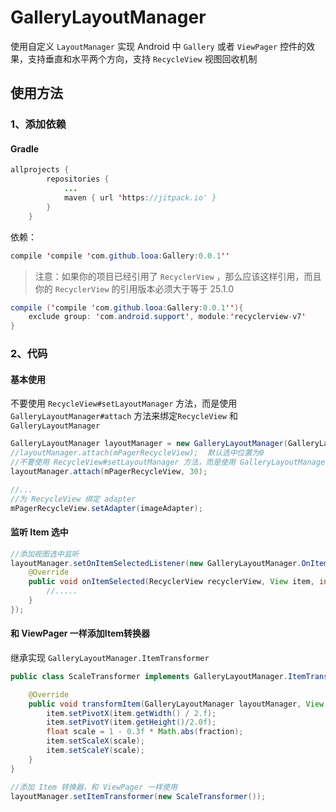 # GalleryLayoutManager

使用自定义 `LayoutManager` 实现 Android 中 `Gallery` 或者 `ViewPager` 控件的效果，支持垂直和水平两个方向，支持 `RecycleView` 视图回收机制


## 使用方法

### 1、添加依赖

#### Gradle

```java
allprojects {
		repositories {
			...
			maven { url 'https://jitpack.io' }
		}
	}
```
依赖：
```java
compile 'compile 'com.github.looa:Gallery:0.0.1''
```

> 注意：如果你的项目已经引用了 `RecyclerView` ，那么应该这样引用，而且你的 `RecyclerView` 的引用版本必须大于等于 25.1.0

```java
compile ('compile 'com.github.looa:Gallery:0.0.1''){
    exclude group: 'com.android.support', module:'recyclerview-v7'
}
```

### 2、代码

#### 基本使用

不要使用 `RecycleView#setLayoutManager` 方法，而是使用 `GalleryLayoutManager#attach` 方法来绑定`RecycleView` 和 `GalleryLayoutManager`

```java
GalleryLayoutManager layoutManager = new GalleryLayoutManager(GalleryLayoutManager.HORIZONTAL);
//layoutManager.attach(mPagerRecycleView);  默认选中位置为0
//不要使用 RecycleView#setLayoutManager 方法，而是使用 GalleryLayoutManager#attach 方法
layoutManager.attach(mPagerRecycleView, 30);

//...
//为 RecycleView 绑定 adapter
mPagerRecycleView.setAdapter(imageAdapter);
```

#### 监听 Item 选中

```java
//添加视图选中监听
layoutManager.setOnItemSelectedListener(new GalleryLayoutManager.OnItemSelectedListener() {
    @Override
    public void onItemSelected(RecyclerView recyclerView, View item, int position) {
        //.....
    }
});
```

#### 和 ViewPager 一样添加Item转换器

继承实现 `GalleryLayoutManager.ItemTransformer`

```java
public class ScaleTransformer implements GalleryLayoutManager.ItemTransformer {

    @Override
    public void transformItem(GalleryLayoutManager layoutManager, View item, float fraction) {
        item.setPivotX(item.getWidth() / 2.f);
        item.setPivotY(item.getHeight()/2.0f);
        float scale = 1 - 0.3f * Math.abs(fraction);
        item.setScaleX(scale);
        item.setScaleY(scale);
    }
}
```

```java
//添加 Item 转换器，和 ViewPager 一样使用
layoutManager.setItemTransformer(new ScaleTransformer());
```